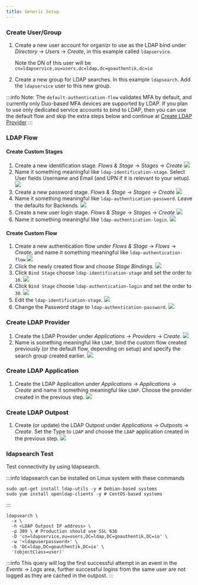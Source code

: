 ```yaml
---
title: Generic Setup
---
```


### Create User/Group

1. Create a new user account for organizr to use as the LDAP bind under _Directory_ -> _Users_ -> _Create_, in this example called `ldapservice`.

    Note the DN of this user will be `cn=ldapservice,ou=users,dc=ldap,dc=goauthentik,dc=io`

2. Create a new group for LDAP searches. In this example `ldapsearch`. Add the `ldapservice` user to this new group.

:::info
Note: The `default-authentication-flow` validates MFA by default, and currently only Duo-based MFA devices are supported by LDAP. If you plan to use only dedicated service accounts to bind to LDAP, then you can use the default flow and skip the extra steps below and continue at [Create LDAP Provider](#create-ldap-provider)
:::

### LDAP Flow

#### Create Custom Stages

1. Create a new identification stage. _Flows & Stage_ -> _Stages_ -> _Create_
   ![](./general_setup1.png)
2. Name it something meaningful like `ldap-identification-stage`. Select User fields Username and Email (and UPN if it is relevant to your setup).
   ![](./general_setup2.png)
3. Create a new password stage. _Flows & Stage_ -> _Stages_ -> _Create_
   ![](./general_setup3.png)
4. Name it something meaningful like `ldap-authentication-password`. Leave the defaults for Backends.
   ![](./general_setup4.png)
5. Create a new user login stage. _Flows & Stage_ -> _Stages_ -> _Create_
   ![](./general_setup5.png)
6. Name it something meaningful like `ldap-authentication-login`.
   ![](./general_setup6.png)

#### Create Custom Flow

1. Create a new authentication flow under _Flows & Stage_ -> _Flows_ -> _Create_, and name it something meaningful like `ldap-authentication-flow`
   ![](./general_setup7.png)
2. Click the newly created flow and choose _Stage Bindings_.
   ![](./general_setup8.png)
3. Click `Bind Stage` choose `ldap-identification-stage` and set the order to `10`.
   ![](./general_setup9.png)
4. Click `Bind Stage` choose `ldap-authentication-login` and set the order to `30`.
   ![](./general_setup11.png)
5. Edit the `ldap-identification-stage`.
   ![](./general_setup12.png)
6. Change the Password stage to `ldap-authentication-password`.
   ![](./general_setup13.png)

### Create LDAP Provider

1. Create the LDAP Provider under _Applications_ -> _Providers_ -> _Create_.
   ![](./general_setup14.png)
2. Name is something meaningful like `LDAP`, bind the custom flow created previously (or the default flow, depending on setup) and specify the search group created earlier.
   ![](./general_setup15.png)

### Create LDAP Application

1. Create the LDAP Application under _Applications_ -> _Applications_ -> _Create_ and name it something meaningful like `LDAP`. Choose the provider created in the previous step.
   ![](./general_setup16.png)

### Create LDAP Outpost

1. Create (or update) the LDAP Outpost under _Applications_ -> _Outposts_ -> _Create_. Set the Type to `LDAP` and choose the `LDAP` application created in the previous step.
   ![](./general_setup17.png)

### ldapsearch Test

Test connectivity by using ldapsearch.

:::info
ldapsearch can be installed on Linux system with these commands

```
sudo apt-get install ldap-utils -y # Debian-based systems
sudo yum install openldap-clients -y # CentOS-based systems
```

:::

```
ldapsearch \
  -x \
  -h <LDAP Outpost IP address> \
  -p 389 \ # Production should use SSL 636
  -D 'cn=ldapservice,ou=users,DC=ldap,DC=goauthentik,DC=io' \
  -w '<ldapuserpassword>' \
  -b 'DC=ldap,DC=goauthentik,DC=io' \
  '(objectClass=user)'
```

:::info
This query will log the first successful attempt in an event in the _Events_ -> _Logs_ area, further successful logins from the same user are not logged as they are cached in the outpost.
:::
